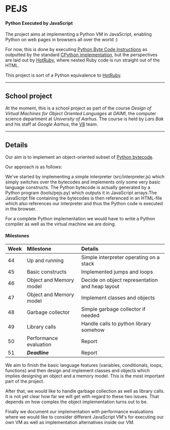 # PEJS #
#### Python Executed by JavaScript ####
The project aims at implementing a Python VM in JavaScript, enabling Python on web pages in browsers all over the world :)

For now, this is done by executing [Python Byte Code Instructions](http://docs.python.org/library/dis.html) as outputted by the standard [CPython implementation](http://www.python.org/), but the perspectives are laid out by [HotRuby](http://code.google.com/p/hotruby), where nested Ruby code is run straight out of the HTML.

This project is sort of a Python equivalence to [HotRuby](http://code.google.com/p/hotruby).


---


## School project ##
At the moment, this is a school project as part of the course _Design of Virtual Machines for Object Oriented Languages_ at _DAIMI_, the computer science department at _University of Aarhus_. The course is held by _Lars Bak_ and his staff at _Google Aarhus_, the [V8](http://code.google.com/p/v8) team.


---


## Details ##
Our aim is to implement an object-oriented subset of [Python bytecode](http://docs.python.org/library/dis.html).

Our approach is as follows:

We've started by implementing a simple interpreter (src/interpreter.js) which simply switches over the bytecodes and implements only some very basic language constructs. The Python bytecode is actually generated by a Python program (tools/pejs.py) which outputs it in JavaScript arrays.The JavaScript file containing the bytecodes is then referenced in an HTML-file which also references our interpreter and thus the Python code is executed in the browser.

For a complete Python implementation we would have to write a Python compiler as well as the virtual machine we are doing.


#### Milestones ####

| **Week** | **Milestone** | **Details** |
|:---------|:--------------|:------------|
| 44       | Up and running | Simple interpreter operating on a stack |
| 45       | Basic constructs | Implemented jumps and loops |
| 46       | Object and Memory model | Decide on object representation and heap layout |
| 47       | Object and Memory model | Implement classes and objects |
| 48       | Garbage collector | Simple garbage collector if needed |
| 49       | Library calls | Handle calls to python library somehow |
| 50       | Performance evaluation | Report      |
| 51       | **_Deadline_** | Report      |

We aim to finish the basic language features (variables, conditionals, loops, functions) and then design and implement classes and objects which implies designing an object and a memory model. This is the most important part of the project.

After that, we would like to handle garbage collection as well as library calls. It is not yet clear how far we will get with regard to these two issues. That depends on how complex the object implementation turns out to be.

Finally we document our implementation with performance evaluations where we would like to consider different JavaScript VM's for executing our own VM as well as implementation alternatives inside our VM.